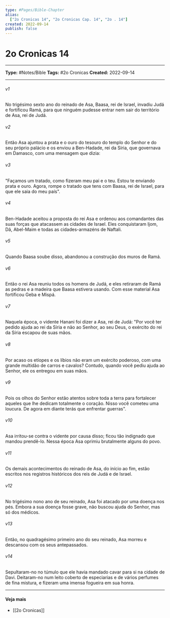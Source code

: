 ```yaml
---
type: #Pages/Bible-Chapter
alias:
  ["2o Cronicas 14", "2o Cronicas Cap. 14", "2o . 14"]
created: 2022-09-14
publish: false
---
```


# 2o Cronicas 14

---

**Type:** #Notes/Bible
**Tags:** #2o Cronicas
**Created:** 2022-09-14

---

###### v1
No trigésimo sexto ano do reinado de Asa, Baasa, rei de Israel, invadiu Judá e fortificou Ramá, para que ninguém pudesse entrar nem sair do território de Asa, rei de Judá.
###### v2
Então Asa ajuntou a prata e o ouro do tesouro do templo do Senhor e do seu próprio palácio e os enviou a Ben-Hadade, rei da Síria, que governava em Damasco, com uma mensagem que dizia:
###### v3
"Façamos um tratado, como fizeram meu pai e o teu. Estou te enviando prata e ouro. Agora, rompe o tratado que tens com Baasa, rei de Israel, para que ele saia do meu país".
###### v4
Ben-Hadade aceitou a proposta do rei Asa e ordenou aos comandantes das suas forças que atacassem as cidades de Israel. Eles conquistaram Ijom, Dã, Abel-Maim e todas as cidades-armazéns de Naftali.
###### v5
Quando Baasa soube disso, abandonou a construção dos muros de Ramá.
###### v6
Então o rei Asa reuniu todos os homens de Judá, e eles retiraram de Ramá as pedras e a madeira que Baasa estivera usando. Com esse material Asa fortificou Geba e Mispá.
###### v7
Naquela época, o vidente Hanani foi dizer a Asa, rei de Judá: "Por você ter pedido ajuda ao rei da Síria e não ao Senhor, ao seu Deus, o exército do rei da Síria escapou de suas mãos.
###### v8
Por acaso os etíopes e os líbios não eram um exército poderoso, com uma grande multidão de carros e cavalos? Contudo, quando você pediu ajuda ao Senhor, ele os entregou em suas mãos.
###### v9
Pois os olhos do Senhor estão atentos sobre toda a terra para fortalecer aqueles que lhe dedicam totalmente o coração. Nisso você cometeu uma loucura. De agora em diante terás que enfrentar guerras".
###### v10
Asa irritou-se contra o vidente por causa disso; ficou tão indignado que mandou prendê-lo. Nessa época Asa oprimiu brutalmente alguns do povo.
###### v11
Os demais acontecimentos do reinado de Asa, do início ao fim, estão escritos nos registros históricos dos reis de Judá e de Israel.
###### v12
No trigésimo nono ano de seu reinado, Asa foi atacado por uma doença nos pés. Embora a sua doença fosse grave, não buscou ajuda do Senhor, mas só dos médicos.
###### v13
Então, no quadragésimo primeiro ano do seu reinado, Asa morreu e descansou com os seus antepassados.
###### v14
Sepultaram-no no túmulo que ele havia mandado cavar para si na cidade de Davi. Deitaram-no num leito coberto de especiarias e de vários perfumes de fina mistura, e fizeram uma imensa fogueira em sua honra.


---

#### Veja mais

- [[2o Cronicas]]
